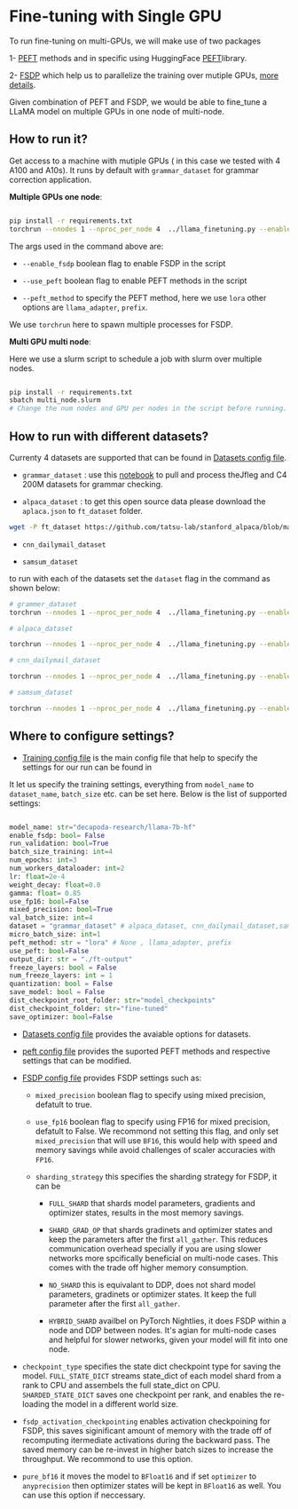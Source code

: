 # Fine-tuning with Single GPU

To run fine-tuning on multi-GPUs, we will  make use of two packages

1- [PEFT](https://huggingface.co/blog/peft) methods and in specific using HuggingFace [PEFT](https://github.com/huggingface/peft)library. 

2- [FSDP](https://pytorch.org/tutorials/intermediate/FSDP_adavnced_tutorial.html) which help us to parallelize the training over mutiple GPUs, [more details](../README.md#2-full-partial-parameter-finetuning).

Given combination of PEFT and FSDP, we would be able to fine_tune a LLaMA model on multiple GPUs in one node of multi-node.


## How to run it?

Get access to a machine with mutiple GPUs ( in this case we tested with 4 A100 and A10s). It runs by default with `grammar_dataset` for grammar correction application.

**Multiple GPUs one node**:

```bash

pip install -r requirements.txt
torchrun --nnodes 1 --nproc_per_node 4  ../llama_finetuning.py --enable_fsdp --use_peft --peft_method lora --save_model --dist_checkpoint_root_folder model_checkpoints --dist_checkpoint_folder fine-tuned

```

The args used in the command above are:

* `--enable_fsdp` boolean flag to enable FSDP  in the script

* `--use_peft` boolean flag to enable PEFT methods in the script

* `--peft_method` to specify the PEFT method, here we use `lora` other options are `llama_adapter`, `prefix`. 

We use `torchrun` here to spawn multiple processes for FSDP.

**Multi GPU multi node**:

Here we use a slurm script to schedule a job with slurm over multiple nodes.

```bash

pip install -r requirements.txt
sbatch multi_node.slurm 
# Change the num nodes and GPU per nodes in the script before running.

```

## How to run with different datasets?

Currenty 4 datasets are supported that can be found in [Datasets config file](../configs/datasets.py).

* `grammar_dataset` : use this [notebook](../ft_datasets/grammar_dataset/grammar_dataset_process.ipynb) to pull and process theJfleg and C4 200M datasets for grammar checking.

* `alpaca_dataset` : to get this open source data please download the `aplaca.json` to `ft_dataset` folder.

```bash
wget -P ft_dataset https://github.com/tatsu-lab/stanford_alpaca/blob/main/alpaca_data.json
```

* `cnn_dailymail_dataset`

* `samsum_dataset`

to run with each of the datasets set the `dataset` flag in the command as shown below:

```bash
# grammer_dataset
torchrun --nnodes 1 --nproc_per_node 4  ../llama_finetuning.py --enable_fsdp --use_peft --peft_method lora --dataset grammar_dataset --save_model --dist_checkpoint_root_folder model_checkpoints --dist_checkpoint_folder fine-tuned

# alpaca_dataset

torchrun --nnodes 1 --nproc_per_node 4  ../llama_finetuning.py --enable_fsdp --use_peft --peft_method lora --dataset alpaca_dataset --save_model --dist_checkpoint_root_folder model_checkpoints --dist_checkpoint_folder fine-tuned

# cnn_dailymail_dataset

torchrun --nnodes 1 --nproc_per_node 4  ../llama_finetuning.py --enable_fsdp --use_peft --peft_method lora --dataset cnn_dailymail_dataset --save_model --dist_checkpoint_root_folder model_checkpoints --dist_checkpoint_folder fine-tuned

# samsum_dataset

torchrun --nnodes 1 --nproc_per_node 4  ../llama_finetuning.py --enable_fsdp --use_peft --peft_method lora --dataset samsum_dataset --save_model --dist_checkpoint_root_folder model_checkpoints --dist_checkpoint_folder fine-tuned

```

## Where to configure settings?

* [Training config file](../configs/training.py) is the main config file that help to specify the settings for our run can be found in

It let us specify the training settings, everything from `model_name` to `dataset_name`, `batch_size` etc. can be set here. Below is the list of supported settings:

```python

model_name: str="decapoda-research/llama-7b-hf"
enable_fsdp: bool= False 
run_validation: bool=True
batch_size_training: int=4
num_epochs: int=3
num_workers_dataloader: int=2
lr: float=2e-4
weight_decay: float=0.0
gamma: float= 0.85
use_fp16: bool=False
mixed_precision: bool=True
val_batch_size: int=4
dataset = "grammar_dataset" # alpaca_dataset, cnn_dailymail_dataset,samsum_dataset
micro_batch_size: int=1
peft_method: str = "lora" # None , llama_adapter, prefix
use_peft: bool=False
output_dir: str = "./ft-output"
freeze_layers: bool = False
num_freeze_layers: int = 1
quantization: bool = False
save_model: bool = False
dist_checkpoint_root_folder: str="model_checkpoints"
dist_checkpoint_folder: str="fine-tuned"
save_optimizer: bool=False

```

* [Datasets config file](../configs/datasets.py) provides the avaiable options for datasets.

* [peft config file](../configs/peft.py) provides the suported PEFT methods and respective settings that can be modified.  

* [FSDP config file](../configs/fsdp.py) provides FSDP settings such as:

    * `mixed_precision` boolean flag to specify using mixed precision, defatult to true.

    * `use_fp16` boolean flag to specify using FP16 for mixed precision, defatult to False. We recommond not setting this flag, and only set `mixed_precision` that will use `BF16`, this would help with speed and memory savings while avoid challenges of scaler accuracies with `FP16`.

    *  `sharding_strategy` this specifies the sharding strategy for FSDP, it can be 
        * `FULL_SHARD` that shards model parameters, gradients and optimizer states, results in the most memory savings.

        * `SHARD_GRAD_OP` that shards gradinets and optimizer states and keep the parameters after the first `all_gather`. This reduces communication overhead specially if you are using slower networks more spcifically beneficial on multi-node cases. This comes with the trade off higher memory consumption.

        * `NO_SHARD` this is equivalant to DDP, does not shard model parameters, gradinets or optimizer states. It keep the full parameter after the first `all_gather`.

        * `HYBRID_SHARD` availbel on PyTorch Nightlies, it does FSDP within a node and DDP between nodes. It's agian for multi-node cases and helpful for slower networks, given your model will fit into one node. 

* `checkpoint_type` specifies the state dict checkpoint type for saving the model. `FULL_STATE_DICT` streams state_dict of each model shard from a rank to CPU and assembels the full state_dict on CPU. `SHARDED_STATE_DICT` saves one checkpoint per rank, and enables the re-loading the model in a different world size. 

* `fsdp_activation_checkpointing` enables activation checkpoining for FSDP, this saves siginificant amount of memory with the trade off of recomputing itermediate activations during the backward pass. The saved memory can be re-invest in higher batch sizes to increase the throughput. We recommond to use this option. 

* `pure_bf16` it moves the  model to `BFloat16` and if set `optimizer` to `anyprecision` then optimizer states will be kept in `BFloat16` as well. You can use this option if neccessary. 